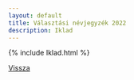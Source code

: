 ```yaml
---
layout: default
title: Választási névjegyzék 2022
description: Iklad
---
```


{% include Iklad.html %}

[Vissza](./)